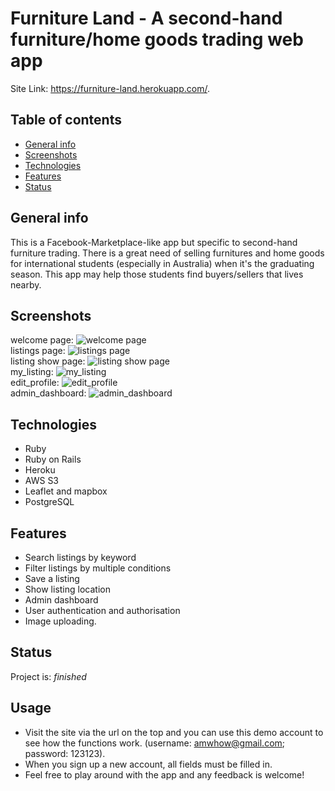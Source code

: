 # Furniture Land - A second-hand furniture/home goods trading web app
Site Link: https://furniture-land.herokuapp.com/. 

## Table of contents
* [General info](#general-info)
* [Screenshots](#screenshots)
* [Technologies](#technologies)
* [Features](#features)
* [Status](#status)

## General info
This is a Facebook-Marketplace-like app but specific to second-hand furniture trading. There is a great need of selling furnitures and home goods for international students (especially in Australia) when it's the graduating season. This app may help those students find buyers/sellers that lives nearby.

## Screenshots
welcome page:
   ![welcome page](docs/welcome.png)  
listings page:
   ![listings page](docs/listings.png)  
listing show page:
   ![listing show page](docs/listing_show.png)  
my_listing:
   ![my_listing](docs/my_listing.png)  
edit_profile:
   ![edit_profile](docs/edit_profile.png)  
admin_dashboard:
   ![admin_dashboard](docs/admin_dashboard.png)  
   

## Technologies
* Ruby  
* Ruby on Rails
* Heroku
* AWS S3
* Leaflet and mapbox
* PostgreSQL

## Features
* Search listings by keyword
* Filter listings by multiple conditions
* Save a listing
* Show listing location
* Admin dashboard
* User authentication and authorisation
* Image uploading. 

## Status
Project is: _finished_

## Usage
* Visit the site via the url on the top and you can use this demo account to see how the functions work. (username: amwhow@gmail.com; password: 123123).  
* When you sign up a new account, all fields must be filled in.  
* Feel free to play around with the app and any feedback is welcome!
